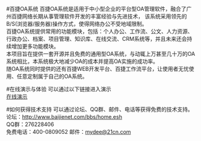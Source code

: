 #百捷OA系统
    百捷OA系统是适用于中小型企业的平台型OA管理软件，融合了广州百捷网络长期从事管理软件开发的丰富经验与先进技术，
该系统采用领先的B/S(浏览器/服务器)操作方式，使得网络办公不受地域限制。<br>
    百捷OA系统提供常用的功能模块，包括：个人办公、工作流、公文、人力资源、行政办公、档案、项目管理、知识库、在线交流、CRM系统等，并且未来还会持续增加更多功能模块。<br>
    本项目旨在提供一套开源并且免费的通用型OA系统，与动辄上万甚至几十万的OA系统相比，本系统极大地减少OA的成本并提高OA实施的成功率。<br>
    随OA系统同时提供的还有百捷WEB开发平台、百捷工作流平台，让使用者无忧使用、任意定制属于自己的OA系统。
    
#在线演示与体验
    可以通过以下链接进入演示<br>
    [在线演示](http://www.baijienet.com/oademo_0.html "百捷OA系统在线演示")
    
#如何获得技术支持
    可以通过论坛、QQ群、邮件、电话等获得免费的技术支持。<br>
    论坛：http://www.baijienet.com/bbs/home.esh<br>
    QQ群：276228406<br>
    免费电话：400-0809052
    邮件：mydee@21cn.com